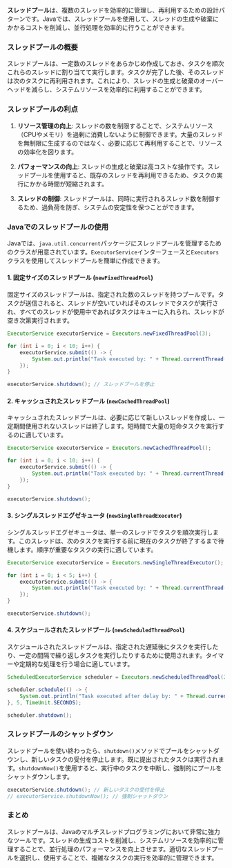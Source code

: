**スレッドプール**は、複数のスレッドを効率的に管理し、再利用するための設計パターンです。Javaでは、スレッドプールを使用して、スレッドの生成や破棄にかかるコストを削減し、並行処理を効率的に行うことができます。

### スレッドプールの概要

スレッドプールは、一定数のスレッドをあらかじめ作成しておき、タスクを順次これらのスレッドに割り当てて実行します。タスクが完了した後、そのスレッドは次のタスクに再利用されます。これにより、スレッドの生成と破棄のオーバーヘッドを減らし、システムリソースを効率的に利用することができます。

### スレッドプールの利点

1. **リソース管理の向上**: スレッドの数を制限することで、システムリソース（CPUやメモリ）を過剰に消費しないように制御できます。大量のスレッドを無制限に生成するのではなく、必要に応じて再利用することで、リソースの効率化を図ります。

2. **パフォーマンスの向上**: スレッドの生成と破棄は高コストな操作です。スレッドプールを使用すると、既存のスレッドを再利用できるため、タスクの実行にかかる時間が短縮されます。

3. **スレッドの制御**: スレッドプールは、同時に実行されるスレッド数を制御するため、過負荷を防ぎ、システムの安定性を保つことができます。

### Javaでのスレッドプールの使用

Javaでは、`java.util.concurrent`パッケージにスレッドプールを管理するためのクラスが用意されています。`ExecutorService`インターフェースと`Executors`クラスを使用してスレッドプールを簡単に作成できます。

#### 1. 固定サイズのスレッドプール (`newFixedThreadPool`)

固定サイズのスレッドプールは、指定された数のスレッドを持つプールです。タスクが送信されると、スレッドが空いていればそのスレッドでタスクが実行され、すべてのスレッドが使用中であればタスクはキューに入れられ、スレッドが空き次第実行されます。

```java
ExecutorService executorService = Executors.newFixedThreadPool(3);

for (int i = 0; i < 10; i++) {
    executorService.submit(() -> {
        System.out.println("Task executed by: " + Thread.currentThread().getName());
    });
}

executorService.shutdown(); // スレッドプールを停止
```

#### 2. キャッシュされたスレッドプール (`newCachedThreadPool`)

キャッシュされたスレッドプールは、必要に応じて新しいスレッドを作成し、一定期間使用されないスレッドは終了します。短時間で大量の短命タスクを実行するのに適しています。

```java
ExecutorService executorService = Executors.newCachedThreadPool();

for (int i = 0; i < 10; i++) {
    executorService.submit(() -> {
        System.out.println("Task executed by: " + Thread.currentThread().getName());
    });
}

executorService.shutdown();
```

#### 3. シングルスレッドエグゼキュータ (`newSingleThreadExecutor`)

シングルスレッドエグゼキュータは、単一のスレッドでタスクを順次実行します。このスレッドは、次のタスクを実行する前に現在のタスクが終了するまで待機します。順序が重要なタスクの実行に適しています。

```java
ExecutorService executorService = Executors.newSingleThreadExecutor();

for (int i = 0; i < 5; i++) {
    executorService.submit(() -> {
        System.out.println("Task executed by: " + Thread.currentThread().getName());
    });
}

executorService.shutdown();
```

#### 4. スケジュールされたスレッドプール (`newScheduledThreadPool`)

スケジュールされたスレッドプールは、指定された遅延後にタスクを実行したり、一定の間隔で繰り返しタスクを実行したりするために使用されます。タイマーや定期的な処理を行う場合に適しています。

```java
ScheduledExecutorService scheduler = Executors.newScheduledThreadPool(2);

scheduler.schedule(() -> {
    System.out.println("Task executed after delay by: " + Thread.currentThread().getName());
}, 5, TimeUnit.SECONDS);

scheduler.shutdown();
```

### スレッドプールのシャットダウン

スレッドプールを使い終わったら、`shutdown()`メソッドでプールをシャットダウンし、新しいタスクの受付を停止します。既に提出されたタスクは実行されます。`shutdownNow()`を使用すると、実行中のタスクを中断し、強制的にプールをシャットダウンします。

```java
executorService.shutdown(); // 新しいタスクの受付を停止
// executorService.shutdownNow(); // 強制シャットダウン
```

### まとめ

スレッドプールは、Javaのマルチスレッドプログラミングにおいて非常に強力なツールです。スレッドの生成コストを削減し、システムリソースを効率的に管理することで、並行処理のパフォーマンスを向上させます。適切なスレッドプールを選択し、使用することで、複雑なタスクの実行を効率的に管理できます。
